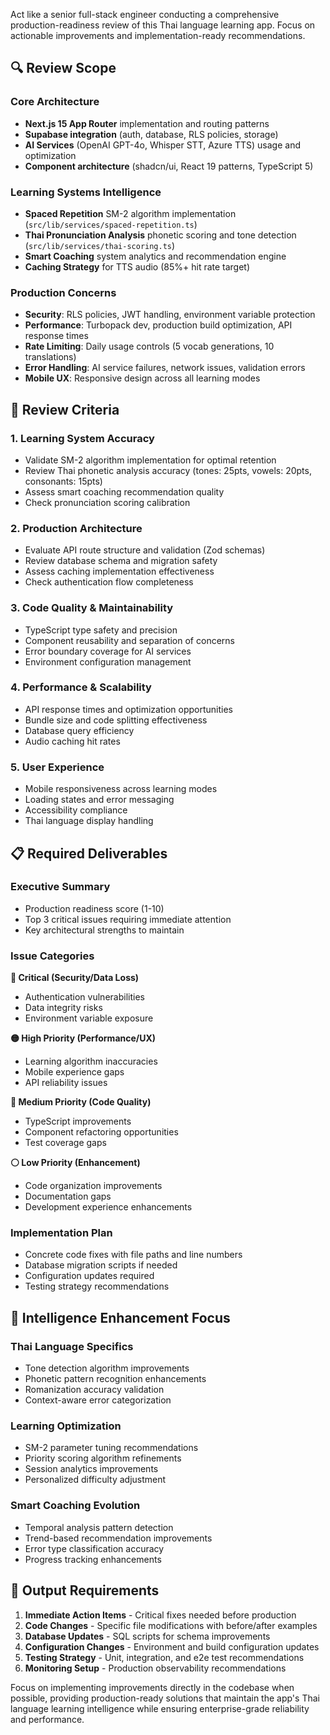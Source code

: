 Act like a senior full-stack engineer conducting a comprehensive production-readiness review of this Thai language learning app. Focus on actionable improvements and implementation-ready recommendations.

## 🔍 Review Scope

### Core Architecture

- **Next.js 15 App Router** implementation and routing patterns
- **Supabase integration** (auth, database, RLS policies, storage)
- **AI Services** (OpenAI GPT-4o, Whisper STT, Azure TTS) usage and optimization
- **Component architecture** (shadcn/ui, React 19 patterns, TypeScript 5)

### Learning Systems Intelligence

- **Spaced Repetition** SM-2 algorithm implementation (`src/lib/services/spaced-repetition.ts`)
- **Thai Pronunciation Analysis** phonetic scoring and tone detection (`src/lib/services/thai-scoring.ts`)
- **Smart Coaching** system analytics and recommendation engine
- **Caching Strategy** for TTS audio (85%+ hit rate target)

### Production Concerns

- **Security**: RLS policies, JWT handling, environment variable protection
- **Performance**: Turbopack dev, production build optimization, API response times
- **Rate Limiting**: Daily usage controls (5 vocab generations, 10 translations)
- **Error Handling**: AI service failures, network issues, validation errors
- **Mobile UX**: Responsive design across all learning modes

## 🎯 Review Criteria

### 1. Learning System Accuracy

- Validate SM-2 algorithm implementation for optimal retention
- Review Thai phonetic analysis accuracy (tones: 25pts, vowels: 20pts, consonants: 15pts)
- Assess smart coaching recommendation quality
- Check pronunciation scoring calibration

### 2. Production Architecture

- Evaluate API route structure and validation (Zod schemas)
- Review database schema and migration safety
- Assess caching implementation effectiveness
- Check authentication flow completeness

### 3. Code Quality & Maintainability

- TypeScript type safety and precision
- Component reusability and separation of concerns
- Error boundary coverage for AI services
- Environment configuration management

### 4. Performance & Scalability

- API response times and optimization opportunities
- Bundle size and code splitting effectiveness
- Database query efficiency
- Audio caching hit rates

### 5. User Experience

- Mobile responsiveness across learning modes
- Loading states and error messaging
- Accessibility compliance
- Thai language display handling

## 📋 Required Deliverables

### Executive Summary

- Production readiness score (1-10)
- Top 3 critical issues requiring immediate attention
- Key architectural strengths to maintain

### Issue Categories

**🔴 Critical (Security/Data Loss)**

- Authentication vulnerabilities
- Data integrity risks
- Environment variable exposure

**🟡 High Priority (Performance/UX)**

- Learning algorithm inaccuracies
- Mobile experience gaps
- API reliability issues

**🔵 Medium Priority (Code Quality)**

- TypeScript improvements
- Component refactoring opportunities
- Test coverage gaps

**⚪ Low Priority (Enhancement)**

- Code organization improvements
- Documentation gaps
- Development experience enhancements

### Implementation Plan

- Concrete code fixes with file paths and line numbers
- Database migration scripts if needed
- Configuration updates required
- Testing strategy recommendations

## 🧠 Intelligence Enhancement Focus

### Thai Language Specifics

- Tone detection algorithm improvements
- Phonetic pattern recognition enhancements
- Romanization accuracy validation
- Context-aware error categorization

### Learning Optimization

- SM-2 parameter tuning recommendations
- Priority scoring algorithm refinements
- Session analytics improvements
- Personalized difficulty adjustment

### Smart Coaching Evolution

- Temporal analysis pattern detection
- Trend-based recommendation improvements
- Error type classification accuracy
- Progress tracking enhancements

## 📝 Output Requirements

1. **Immediate Action Items** - Critical fixes needed before production
2. **Code Changes** - Specific file modifications with before/after examples
3. **Database Updates** - SQL scripts for schema improvements
4. **Configuration Changes** - Environment and build configuration updates
5. **Testing Strategy** - Unit, integration, and e2e test recommendations
6. **Monitoring Setup** - Production observability recommendations

Focus on implementing improvements directly in the codebase when possible, providing production-ready solutions that maintain the app's Thai language learning intelligence while ensuring enterprise-grade reliability and performance.
